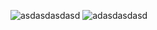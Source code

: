 ![asdasdasdasd](https://user-images.githubusercontent.com/43224845/172612700-7194e2f1-210d-47ce-b233-1386e31c66b7.png)
![adasdasdasd](https://user-images.githubusercontent.com/43224845/172612741-ee0ba0e7-662d-4fb3-b796-862c7bc370a9.png)

